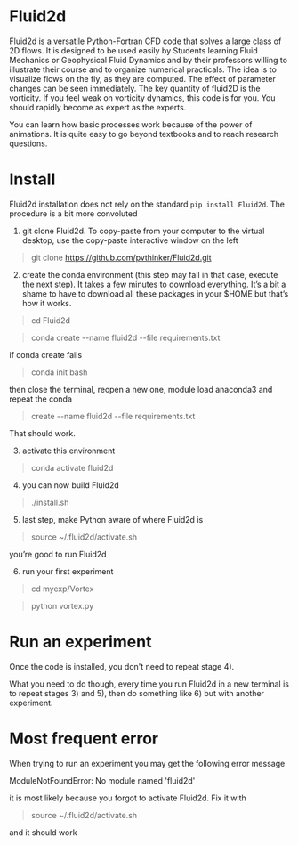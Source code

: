 # Fluid2d
Fluid2d is a versatile Python-Fortran CFD code that solves a large
class of 2D flows. It is designed to be used easily by Students
learning Fluid Mechanics or Geophysical Fluid Dynamics and by their
professors willing to illustrate their course and to organize
numerical practicals. The idea is to visualize flows on the fly, as
they are computed. The effect of parameter changes can be seen
immediately. The key quantity of fluid2D is the vorticity. If you feel
weak on vorticity dynamics, this code is for you. You should rapidly
become as expert as the experts.

You can learn how basic processes work because of the power of
animations. It is quite easy to go beyond textbooks and to reach
research questions.


# Install
Fluid2d installation does not rely on the standard `pip install Fluid2d`. The procedure is a bit more convoluted

  1) git clone Fluid2d. To copy-paste from your computer to the virtual desktop, use the copy-paste interactive window on the left

> git clone https://github.com/pvthinker/Fluid2d.git

  2) create the conda environment (this step may fail in that case, execute the next step). It takes a few minutes to download everything. It’s a bit a shame to have to download all these packages in your $HOME but that’s how it works.

> cd Fluid2d

> conda create --name fluid2d --file requirements.txt

if conda create fails

> conda init bash

then close the terminal, reopen a new one, module load anaconda3 and repeat the conda

> create --name fluid2d --file requirements.txt

That should work.

  3) activate this environment

> conda activate fluid2d

  4) you can now build Fluid2d

> ./install.sh

  5) last step, make Python aware of where Fluid2d is

> source ~/.fluid2d/activate.sh

you’re good to run Fluid2d

  6) run your first experiment

> cd myexp/Vortex

> python vortex.py


# Run an experiment
  Once the code is installed, you don't need to repeat stage 4).

  What you need to do though, every time you run Fluid2d in a new
  terminal is to repeat stages 3) and 5), then do something like 6)
  but with another experiment.

# Most frequent error

  When trying to run an experiment you may get the following error message

  ModuleNotFoundError: No module named 'fluid2d'

  it is most likely because you forgot to activate Fluid2d. Fix it with

> source ~/.fluid2d/activate.sh

  and it should work